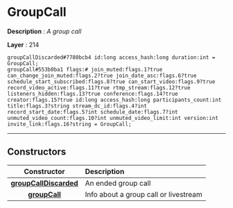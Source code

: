# GroupCall

**Description** : *A group call*

**Layer** : 214

```tl
groupCallDiscarded#7780bcb4 id:long access_hash:long duration:int = GroupCall;
groupCall#553b0ba1 flags:# join_muted:flags.1?true can_change_join_muted:flags.2?true join_date_asc:flags.6?true schedule_start_subscribed:flags.8?true can_start_video:flags.9?true record_video_active:flags.11?true rtmp_stream:flags.12?true listeners_hidden:flags.13?true conference:flags.14?true creator:flags.15?true id:long access_hash:long participants_count:int title:flags.3?string stream_dc_id:flags.4?int record_start_date:flags.5?int schedule_date:flags.7?int unmuted_video_count:flags.10?int unmuted_video_limit:int version:int invite_link:flags.16?string = GroupCall;
```

---

## Constructors

| Constructor | Description |
| :---: | :--- |
| [**groupCallDiscarded**](constructor/groupCallDiscarded) | An ended group call |
| [**groupCall**](constructor/groupCall) | Info about a group call or livestream |